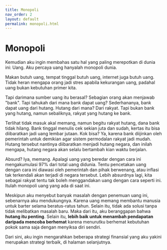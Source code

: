 ```yaml
---
title: Monopoli
nav_order: 2
layout: default
permalink: monopoli.html
---
```


# Monopoli

Kemudian aku ingin membahas satu hal yang paling merepotkan di dunia ini: Uang. Aku percaya uang hanyalah monopoli dunia.

Makan butuh uang, tempat tinggal butuh uang, internet juga butuh uang. Tidak heran mengapa orang jadi stres apabila kekurangan uang, padahal uang bukan kebutuhan primer kita.

Tapi darimana sumber uang itu berasal? Sebagian orang akan menjawab "bank". Tapi tahukah dari mana bank dapat uang? Sederhananya, bank dapat uang dari hutang. Hutang dari mana? Dari rakyat. Tapi bukan bank yang hutang, namun sebaliknya, rakyat yang hutang ke bank.

Terlihat tidak masuk akal memang, namun begitu rakyat hutang, dana bank tidak hilang. Bank tinggal menulis cek sekian juta dan sudah, kertas itu bisa diibaratkan jadi uang lembar jutaan. Kok bisa? Ya, karena bank diijinkan oleh pemerintah untuk demikian agar sistem permodalan rakyat jadi mudah. Hutang tersebut nantinya diibaratkan menjadi hutang negara, dan inilah mengapa, hutang negara akan selalu bertambah kian waktu berjalan.

Absurd? Iya, memang. Apalagi uang yang beredar dengan cara ini mengakumulasi 97% dari total uang didunia. Tentu pencetakan uang dengan cara ini diawasi oleh pemerintah dan pihak berwenang, atau inflasi tak terkendali akan terjadi di negara tersebut. Lebih absurdnya lagi, kita sebagai rakyat tentu tak boleh menggandakan uang dengan cara seperti ini. Itulah monopoli uang yang ada di saat ini.

Meskipun aku menyebut banyak masalah dengan penemuan uang ini, sebenarnya aku mendukungnya. Karena uang memang membantu manusia untuk barter selama beratus-ratus tahun. Selain itu, tidak ada solusi tanpa tidak melibatkan masalah baru. Maka dari itu, aku beranggapan bahwa **hutang itu penting**. Selain itu, **lebih baik untuk menambah pendapatan daripada mencoba berhemat** karena menurutku berhemat kebutuhan pokok sama saja dengan menyiksa diri sendiri.

Dari sini, aku ingin mengarahkan beberapa strategi finansial yang aku yakini merupakan strategi terbaik, di halaman selanjutnya.
